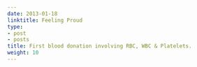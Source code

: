```yaml
---
date: 2013-01-18
linktitle: Feeling Proud
type:
- post
- posts
title: First blood donation involving RBC, WBC & Platelets.
weight: 10
---
```



